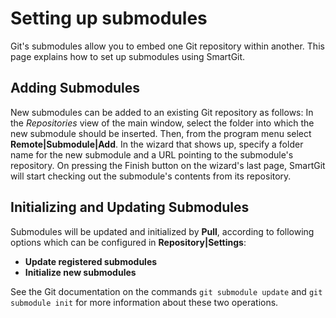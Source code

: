 # Setting up submodules

Git's submodules allow you to embed one Git repository within another.
This page explains how to set up submodules using SmartGit.

## Adding Submodules

New submodules can be added to an existing Git repository as follows: In
the *Repositories* view of the main window, select the folder into which
the new submodule should be inserted. Then, from the program menu select
**Remote\|Submodule\|Add**. In the wizard that shows up, specify a
folder name for the new submodule and a URL pointing to the submodule's
repository. On pressing the Finish button on the wizard's last page,
SmartGit will start checking out the submodule's contents from its
repository.

## Initializing and Updating Submodules

Submodules will be updated and initialized by **Pull**, according to
following options which can be configured in **Repository\|Settings**:

-   **Update registered submodules**
-   **Initialize new submodules**

See the Git documentation on the commands `git submodule update` and
`git submodule init` for more information about these two operations.
